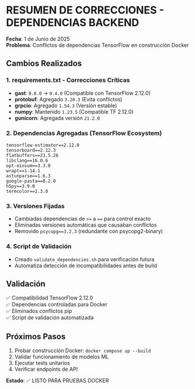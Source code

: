 # RESUMEN DE CORRECCIONES - DEPENDENCIAS BACKEND
**Fecha**: 1 de Junio de 2025  
**Problema**: Conflictos de dependencias TensorFlow en construcción Docker

## Cambios Realizados

### 1. requirements.txt - Correcciones Críticas
- **gast**: `0.6.0` → `0.4.0` (Compatible con TensorFlow 2.12.0)
- **protobuf**: Agregado `3.20.3` (Evita conflictos)
- **grpcio**: Agregado `1.54.3` (Versión estable)
- **numpy**: Mantenido `1.23.5` (Compatible TF 2.12.0)
- **gunicorn**: Agregada versión `21.2.0`

### 2. Dependencias Agregadas (TensorFlow Ecosystem)
```
tensorflow-estimator==2.12.0
tensorboard==2.12.3
flatbuffers==23.5.26
libclang==16.0.6
opt-einsum==3.3.0
wrapt==1.14.1
astunparse==1.6.3
google-pasta==0.2.0
h5py==3.9.0
termcolor==2.3.0
```

### 3. Versiones Fijadas
- Cambiadas dependencias de `>=` a `==` para control exacto
- Eliminadas versiones automáticas que causaban conflictos
- Removido `psycopg==3.2.3` (redundante con psycopg2-binary)

### 4. Script de Validación
- Creado `validate_dependencies.sh` para verificación futura
- Automatiza detección de incompatibilidades antes de build

## Validación
✅ Compatibilidad TensorFlow 2.12.0  
✅ Dependencias controladas para Docker  
✅ Eliminados conflictos pip  
✅ Script de validación automatizada  

## Próximos Pasos
1. Probar construcción Docker: `docker compose up --build`
2. Validar funcionamiento de modelos ML
3. Ejecutar tests unitarios
4. Verificar endpoints de API

**Estado**: ✅ LISTO PARA PRUEBAS DOCKER

